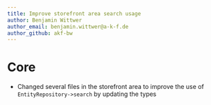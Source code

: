 ```yaml
---
title: Improve storefront area search usage
author: Benjamin Wittwer
author_email: benjamin.wittwer@a-k-f.de
author_github: akf-bw
---
```

# Core
* Changed several files in the storefront area to improve the use of `EntityRepository->search` by updating the types
